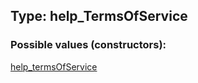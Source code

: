 ## Type: help\_TermsOfService  

### Possible values (constructors):

[help\_termsOfService](../constructors/help_termsOfService.md)  


